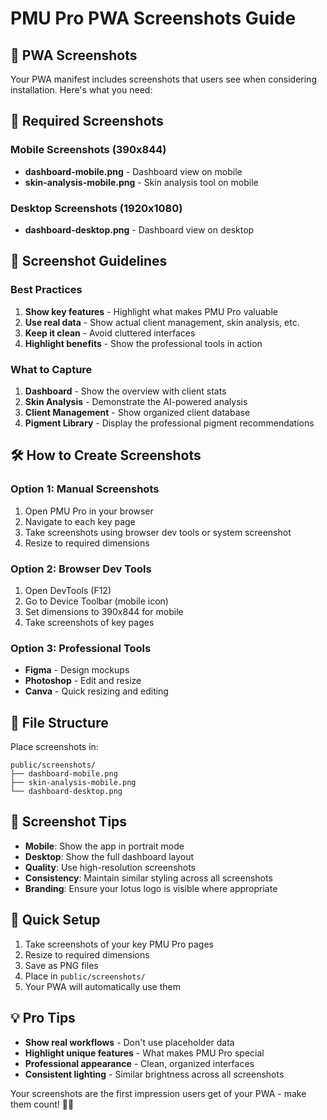 # PMU Pro PWA Screenshots Guide

## 📸 PWA Screenshots

Your PWA manifest includes screenshots that users see when considering installation. Here's what you need:

## 📱 Required Screenshots

### Mobile Screenshots (390x844)
- **dashboard-mobile.png** - Dashboard view on mobile
- **skin-analysis-mobile.png** - Skin analysis tool on mobile

### Desktop Screenshots (1920x1080)
- **dashboard-desktop.png** - Dashboard view on desktop

## 🎯 Screenshot Guidelines

### Best Practices
1. **Show key features** - Highlight what makes PMU Pro valuable
2. **Use real data** - Show actual client management, skin analysis, etc.
3. **Keep it clean** - Avoid cluttered interfaces
4. **Highlight benefits** - Show the professional tools in action

### What to Capture
1. **Dashboard** - Show the overview with client stats
2. **Skin Analysis** - Demonstrate the AI-powered analysis
3. **Client Management** - Show organized client database
4. **Pigment Library** - Display the professional pigment recommendations

## 🛠️ How to Create Screenshots

### Option 1: Manual Screenshots
1. Open PMU Pro in your browser
2. Navigate to each key page
3. Take screenshots using browser dev tools or system screenshot
4. Resize to required dimensions

### Option 2: Browser Dev Tools
1. Open DevTools (F12)
2. Go to Device Toolbar (mobile icon)
3. Set dimensions to 390x844 for mobile
4. Take screenshots of key pages

### Option 3: Professional Tools
- **Figma** - Design mockups
- **Photoshop** - Edit and resize
- **Canva** - Quick resizing and editing

## 📁 File Structure

Place screenshots in:
```
public/screenshots/
├── dashboard-mobile.png
├── skin-analysis-mobile.png
└── dashboard-desktop.png
```

## 🎨 Screenshot Tips

- **Mobile**: Show the app in portrait mode
- **Desktop**: Show the full dashboard layout
- **Quality**: Use high-resolution screenshots
- **Consistency**: Maintain similar styling across all screenshots
- **Branding**: Ensure your lotus logo is visible where appropriate

## 🚀 Quick Setup

1. Take screenshots of your key PMU Pro pages
2. Resize to required dimensions
3. Save as PNG files
4. Place in `public/screenshots/`
5. Your PWA will automatically use them

## 💡 Pro Tips

- **Show real workflows** - Don't use placeholder data
- **Highlight unique features** - What makes PMU Pro special
- **Professional appearance** - Clean, organized interfaces
- **Consistent lighting** - Similar brightness across all screenshots

Your screenshots are the first impression users get of your PWA - make them count! 📱✨

